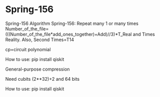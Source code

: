 # Spring-156
Spring-156
Algorithm Spring-156:
Repeat many 1 or many times Number_of_the_file=(((Number_of_the_file*add_ones_together)+Add)//3)*T_Real and Times Reality. Also, Second Times=T14

cp=circuit polynomial

How to use: pip install qiskit

General-purpose compression

Need cubits (2**32)+2 and 64 bits

How to use: pip install qiskit


